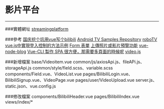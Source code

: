 # 影片平台

***

###實體網址
[streamingplatform](https://streamingplatform.herokuapp.com/)

###參考
[国庆挖个坑用vue写个bilibili](https://summerscar.me/2017/10/01/%E5%9B%BD%E5%BA%86%E6%8C%96%E4%B8%AA%E5%9D%91%E7%94%A8vue%E5%86%99%E4%B8%AAbilibili/)
[Android TV Samples Repository](https://github.com/android/tv-samples?fbclid=IwAR1HA2a0UzyEcMvB3FkXGSF71d2DPqrLdQorhBAuJqjqN6qWzhZ1cNk73gI)
[roboTV](https://github.com/pipelka/roboTV?fbclid=IwAR3EMdylF7R_-PeKaI--hf04-b42qnlBNiThnRUh0nAwFiHYJ_FWTB97-o4)
[vue.js中實現登入控制的方法示例](https://codertw.com/%E5%89%8D%E7%AB%AF%E9%96%8B%E7%99%BC/202526/)
[Form 表單](https://ithelp.ithome.com.tw/articles/10221564)
[上傳照片或影片預覽功能](https://ithelp.ithome.com.tw/questions/10190463)
[vue-node-blog](https://github.com/Moon-Future/vue-node-blog)
[Vue-CLI 製作 SPA 很方便，那需要多頁面的時候呢](https://medium.com/@nchuuu/%E5%88%A9%E7%94%A8vue-cli-%E9%80%B2%E8%A1%8C%E5%A4%9A%E9%A0%81%E6%89%93%E5%8C%85-633b39bb157)
[video.js](https://ithelp.ithome.com.tw/articles/10209237)

###新增檔案
base/Videoitem.vue
common/js/axiosApi.js、fileAPi.js、storageApi.js
common/style/field.scss、variable.scss
components/Field.vue、VideoList.vue
pages/BilibiliLogin.vue、BilibiliSignup.vue、VideoPage.vue
pages/user/VideoUpload.vue
server.js、static.json、vue.config.js

###修改檔案
components/BilibiliHeader.vue
pages/BilibiliIndex.vue
views/index/*
